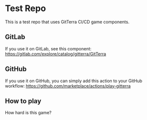 # Test Repo

This is a test repo that uses GitTerra CI/CD game components.

## GitLab

If you use it on GitLab, see this component:
https://gitlab.com/explore/catalog/gitterra/GitTerra

## GitHub

If you use it on GitHub, you can simply add this action to your GitHub workflow:
https://github.com/marketplace/actions/play-gitterra

## How to play

How hard is this game?
